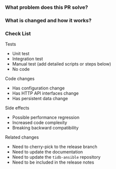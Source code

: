 <!--
Thank you for working on PD! Please read PD's [CONTRIBUTING](https://github.com/tikv/pd/blob/master/CONTRIBUTING.md) document **BEFORE** filing this PR.
-->

### What problem does this PR solve? <!--add the issue link with summary if it exists-->


### What is changed and how it works?


### Check List <!--REMOVE the items that are not applicable-->

Tests <!-- At least one of them must be included. -->

 - Unit test
 - Integration test
 - Manual test (add detailed scripts or steps below)
 - No code

Code changes

 - Has configuration change
 - Has HTTP API interfaces change
 - Has persistent data change

Side effects

 - Possible performance regression
 - Increased code complexity
 - Breaking backward compatibility

Related changes

 - Need to cherry-pick to the release branch
 - Need to update the documentation
 - Need to update the `tidb-ansible` repository
 - Need to be included in the release notes
